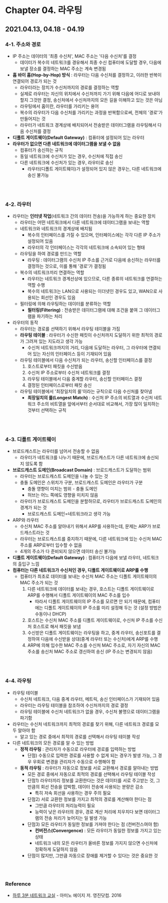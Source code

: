 # Chapter 04. 라우팅

## 2021.04.13, 04.18 - 04.19

### 4-1. 주소와 경로
- IP 주소는 데이터의 '최종 수신처', MAC 주소는 '다음 수신처'를 결정
  - 데이터가 복수의 네트워크를 경유해서 최종 수신 컴퓨터에 도달할 경우, 다음에 보낼 장소를 결정하는 MAC 주소는 계속 변경됨 
- **홉 바이 홉(Hop-by-Hop) 방식** : 라우터는 다음 수신처를 결정하고, 이러한 반복이 연결되어 경로가 되는 것
  - 라우터라는 장치가 수신처까지의 경로를 결정하는 역할
  - 실제로 라우터는 자신의 위치에서 수신처까지 가기 위해 다음에 어디로 보내야 할지 그것만 결정, 송신처에서 수신처까지의 모든 길을 이해하고 있는 것은 아님
  - 라우팅에서 홉이란, 라우터를 가리키는 용어
  - 복수의 라우터가 다음 수신처를 가리키는 과정을 반복함으로써, 전체의 '경로'가 만들어지는 것
  - 라우터가 네트워크 경계상에 배치되어서 전송받은 데이터그램을 라우팅해서 다음 수신처를 결정
- **디폴트 게이트웨이(Default Gateway)** : 컴퓨터에 설정되어 있는 라우터
- **라우터가 없으면 다른 네트워크에 데이터그램을 보낼 수 없음**
  - 컴퓨터가 송신하는 규칙
  - 동일 네트워크에 수신처가 있는 경우, 수신처에 직접 송신 
  - 다른 네트워크에 수신처가 있는 경우, 라우터로 송신
    - 라우터(디폴트 게이트웨이)가 설정되어 있지 않은 경우는, 다른 네트워크에 송신 불가능

<br>
<br>

### 4-2. 라우터
- 라우터는 **인터넷 작업**(네트워크 간의 데이터 전송)을 가능하게 하는 중요한 장치
  - 라우터는 어떤 네트워크에서 다른 네트워크에 데이터그램을 보내는 역할
  - 네트워크와 네트워크의 경계상에 배치됨
    - 복수의 인터페이스를 가질 수 있으며, 인터페이스에는 각각 다른 IP 주소가 설정되어 있음
    - 라우터의 각 인터페이스는 각각의 네트워크에 소속되어 있는 형태
  - 라우팅을 하여 경로를 만드는 역할
    - 라우팅 : 데이터그램의 수신처 IP 주소를 근거로 다음에 송신하는 라우터를 결정하는 것으로, 이를 통해 '경로'가 결정됨
  - 복수의 네트워크끼리 연결하는 역할
    - 라우터는 네트워크 경계선상에 있으므로, 다른 종류의 네트워크를 연결하는 역할 수행
    - 복수의 네트워크는 LAN으로 사용되는 이더넷인 경우도 있고, WAN으로 사용되는 회선인 경우도 있음
  - 필터링에 의해 라우팅하는 데이터를 분류하는 역할
    - **필터링(Filtering)** : 전송받은 데이터그램에 대해 조건을 붙여 그 데이터그램을 파기하는 처리
- 라우터의 동작
  - 라우터는 경로를 선택하기 위해서 라우팅 테이블을 가짐
  - **라우팅 테이블** : 라우터가 수신한 패킷이 수신처까지 도달하기 위한 최적의 경로가 그려져 있는 지도라고 생각 가능
    - 수신처 네트워크까지의 거리, 다음에 도달하는 라우터, 그 라우터에 연결되어 있는 자신의 인터페이스 등이 기재되어 있음
  - 라우팅 테이블에서 다음 수신처가 되는 라우터, 송신할 인터페이스를 결정
    1. 호스트로부터 패킷을 수신받음
    2. 수신처 IP 주소로부터 수신처 네트워크를 결정
    3. 라우팅 테이블에서 다음 중계할 라우터, 송신할 인터페이스 결정
    4. 결정된 인터페이스로부터 패킷 송신
  - 라우팅 테이블에서 '최장일치의 룰'이라는 규칙으로 다음 수신처를 찾아냄
    - **최장일치의 룰(Longest Match)** : 수신처 IP 주소의 비트열과 수신처 네트워크 주소의 비트열을 앞에서부터 순서대로 비교해서, 가장 많이 일치하는 것부터 선택하는 규칙

<br>
<br>

### 4-3. 디폴트 게이트웨이
- 브로드캐스트는 라우터를 넘어서 전송할 수 없음
  - 라우터가 네트워크를 나누기 때문에, 브로드캐스트가 다른 네트워크에 송신되지 않도록 함
- **브로드캐스트 도메인(Broadcast Domain)** : 브로드캐스트가 도달하는 범위
  - 라우터는 브로드캐스트 도메인을 나눌 수 있는 것
  - 충돌 도메인은 스위치가 구분, 브로드캐스트 도메인은 라우터가 구분
    - 충돌 영향이 미치는 범위 - 충돌 도메인
    - 허브는 어느 쪽에도 영향을 미치지 않음
  - 라우터가 브로드캐스트 도메인을 분할하므로, 라우터가 브로드캐스트 도메인의 경계가 되는 것
    - 브로드캐스트 도메인=네트워크라고 생각 가능
- ARP와 라우터
  - 수신처 MAC 주소를 알아내기 위해서 ARP를 사용하는데, 문제는 ARP가 브로드캐스트라는 것
  - 라우터는 브로드캐스트를 중지하기 때문에, 다른 네트워크에 있는 수신처 MAC 주소를 ARP로부터 입수할 수 없음
  - 4개의 주소가 다 준비되지 않으면 데이터 송신 불가능
- **디폴트 게이트웨이(Default Gateway)** : 컴퓨터가 다음에 보낼 라우터, 네트워크의 출입구 느낌
- **컴퓨터는 다른 네트워크가 수신처인 경우, 디폴트 게이트웨이로 ARP를 수행**
  - 컴퓨터가 최초로 데이터를 보내는 수신처 MAC 주소는 디폴트 게이트웨이의 MAC 주소가 되는 것
    1. 다른 네트워크에 데이터를 보내는 경우, 호스트는 디폴트 게이트웨이로 ARP를 수행해서 디폴트 게이트웨이의 MAC 주소를 입수
       - 따라서 디폴트 게이트웨이의 IP 주소를 모르면 안 되기 때문에, 컴퓨터에는 디폴트 게이트웨이의 IP 주소를 미리 설정해 두는 것 (설정 방법은 수동이나 DHCP)
    2. 호스트는 수신처 MAC 주소를 디폴트 게이트웨이로, 수신처 IP 주소를 수신처 호스트로 해서 패킷을 보냄
    3. 수신받은 디폴트 게이트웨이는 라우팅을 하고, 중계 라우터, 송신포트를 결정하여 다음에 수신받을 상대(중계 라우터 또는 수신처)에게 ARP를 수행
    4. ARP에 의해 입수한 MAC 주소를 수신처 MAC 주소로, 자기 자신의 MAC 주소를 송신처 MAC 주소로 갱신하여 송신 (IP 주소는 변경되지 않음)

<br>
<br>

### 4-4. 라우팅
- 라우팅 테이블
  - 수신처 네트워크, 다음 중계 라우터, 메트릭, 송신 인터페이스가 기재되어 있음
  - 라우터는 라우팅 테이블을 참조하여 수신처까지의 경로 결정
  - 라우팅 테이블에 수신처 네트워크가 없을 경우, 수신처 불명으로 데이터그램을 파기함
- 라우터는 수신처 네트워크까지 최적의 경로를 찾기 위해, 다른 네트워크 경로를 모두 알아야 함
  - 알고 있는 경로 중에서 최적의 경로를 선택해서 라우팅 테이블 작성
- 다른 네트워크의 모든 경로를 알 수 있는 방법
  - **정적 라우팅** : 관리자가 수동으로 라우터에 경로를 입력하는 방법
    - 단점) 수동으로 입력한 경로를 사용할 수 없게 되는 경우가 발생 가능, 그 경우 우회로 변경을 관리자가 수동으로 수행해야 함
  - **동적 라우팅** : 라우터가 자동으로 정보를 서로 교환해서 경로를 알아내는 방법
    - 모든 경로 중에서 자동으로 최적의 경로를 선택해서 라우팅 테이블 작성
    - 단점1) 라우터끼리 정보를 교환한다는 것은 데이터를 서로 주고받는 것, 그만큼의 회선 전송을 압박함, 데이터 전송에 사용되는 분량은 감소
      - 특히 저속 회선을 사용하는 경우 주의 필요 
    - 단점2) 서로 교환한 정보를 가지고 최적의 경로를 계산해야 한다는 점
      - 그만큼 라우터의 처리능력이 필요
      - 능력이 낮은 라우터의 경우, 경로 계산 처리에 치우치다 보면 데이터그램의 전송 처리가 늦어지는 일 발생 가능
    - 단점3) 모든 라우터가 동일한 정보를 가져야 한다는 점 (컨버전스여야 함)
      - **컨버전스(Convergence)** : 모든 라우터가 동일한 정보를 가지고 있는 상태
      - 네트워크 내의 모든 라우터가 올바른 정보를 가지지 않으면 수신처에 정확하게 도달하지 않음
    - 단점이 많지만, 그만큼 자동으로 장애를 제거할 수 있다는 것은 중요한 것

<br>
<br>

### Reference
- [하루 3분 네트워크 교실](http://www.yes24.com/Product/Goods/30670329) - 아미노 에이지 저. 영진닷컴. 2016